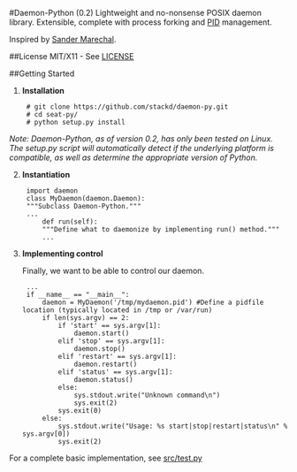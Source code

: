 #Daemon-Python (0.2)
Lightweight and no-nonsense POSIX daemon library. Extensible, complete with process forking and [PID][4] management.

Inspired by [Sander Marechal][1].

##License
MIT/X11 - See [LICENSE][2]

##Getting Started
1. **Installation**

		# git clone https://github.com/stackd/daemon-py.git
		# cd seat-py/
		# python setup.py install

 *Note: Daemon-Python, as of version 0.2, has only been tested on Linux. The setup.py script will automatically detect if the underlying platform is compatible, as well as determine the appropriate version of Python.*

2. **Instantiation**

		import daemon
		class MyDaemon(daemon.Daemon):
		"""Subclass Daemon-Python."""
		...
			def run(self):
			"""Define what to daemonize by implementing run() method."""
			...

3. **Implementing control**

	Finally, we want to be able to control our daemon.
	
		...
		if __name__ == "__main__":
		    daemon = MyDaemon('/tmp/mydaemon.pid') #Define a pidfile location (typically located in /tmp or /var/run)
		    if len(sys.argv) == 2:
		        if 'start' == sys.argv[1]:
		            daemon.start()
		        elif 'stop' == sys.argv[1]:
		            daemon.stop()
		        elif 'restart' == sys.argv[1]:
		            daemon.restart()
		        elif 'status' == sys.argv[1]:
		            daemon.status()
		        else:
		            sys.stdout.write("Unknown command\n")
		            sys.exit(2)
		        sys.exit(0)
		    else:
		        sys.stdout.write("Usage: %s start|stop|restart|status\n" % sys.argv[0])
		        sys.exit(2)

For a complete basic implementation, see [src/test.py][3]

  [1]: https://github.com/stackd/daemon-py/blob/master/LICENSE
  [2]: http://www.jejik.com/articles/2007/02/a_simple_unix_linux_daemon_in_python/
  [3]: https://github.com/stackd/daemon-py/blob/master/src/test.py
  [4]: http://en.wikipedia.org/wiki/Process_identifier